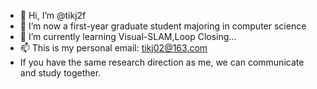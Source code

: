 - 👋 Hi, I’m @tikj2f
- 👀 I’m now a first-year graduate student majoring in computer science
- 🌱 I’m currently learning Visual-SLAM,Loop Closing...
- 📫 This is my personal email: tikj02@163.com
- If you have the same research direction as me, we can communicate and study together.

<!---
tikj2f/tikj2f is a ✨ special ✨ repository because its `README.md` (this file) appears on your GitHub profile.
You can click the Preview link to take a look at your changes.
--->
